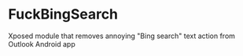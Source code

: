 # FuckBingSearch
Xposed module that removes annoying "Bing search" text action from Outlook Android app
